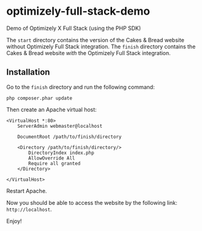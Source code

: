 # optimizely-full-stack-demo

Demo of Optimizely X Full Stack (using the PHP SDK)

The `start` directory contains the version of the Cakes & Bread website without Optimizely Full Stack integration.
The `finish` directory contains the Cakes & Bread website *with* the Optimizely Full Stack integration.

## Installation

Go to the `finish` directory and run the following command:

`php composer.phar update`

Then create an Apache virtual host:

```
<VirtualHost *:80>
    ServerAdmin webmaster@localhost

    DocumentRoot /path/to/finish/directory
    
	<Directory /path/to/finish/directory/>
        DirectoryIndex index.php
        AllowOverride All
        Require all granted
    </Directory>

</VirtualHost>
```

Restart Apache.

Now you should be able to access the website by the following link: `http://localhost`.

Enjoy!